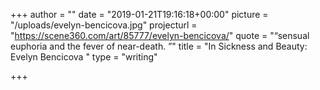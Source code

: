 +++
author = ""
date = "2019-01-21T19:16:18+00:00"
picture = "/uploads/evelyn-bencicova.jpg"
projecturl = "https://scene360.com/art/85777/evelyn-bencicova/"
quote = "“sensual euphoria and the fever of near-death. ”"
title = "In Sickness and Beauty: Evelyn Bencicova "
type = "writing"

+++
